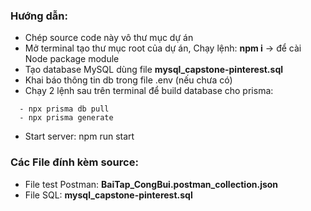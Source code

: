 ### Hướng dẫn:

- Chép source code này vô thư mục dự án
- Mở terminal tạo thư mục root của dự án, Chạy lệnh: **npm i** -> để cài Node package module
- Tạo database MySQL dùng file **mysql_capstone-pinterest.sql**
- Khai báo thông tin db trong file .env (nếu chưa có)
- Chạy 2 lệnh sau trên terminal để build database cho prisma:

```
  - npx prisma db pull
  - npx prisma generate
```

- Start server: npm run start

### Các File đính kèm source:

- File test Postman: **BaiTap_CongBui.postman_collection.json**
- File SQL: **mysql_capstone-pinterest.sql**
